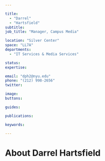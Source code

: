 ```yaml
---

title:
  - "Darrel"
  - "Hartsfield"
subtitle: 
job_title: "Manager, Campus Media"

location: "Silver Center"
space: "LL7A"
departments:
  - "IT Services & Media Services"

status: 
expertise:

email: "dph2@nyu.edu"
phone: "(212) 998-2656"
twitter: 

image: 
buttons:

guides:

publications:

keywords:

---
```


# About Darrel Hartsfield


